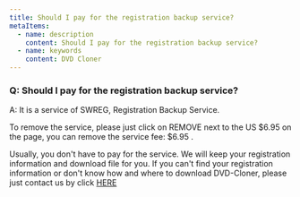 ```yaml
---
title: Should I pay for the registration backup service?
metaItems:
  - name: description
    content: Should I pay for the registration backup service?
  - name: keywords
    content: DVD Cloner
---
```


### Q: Should I pay for the registration backup service?

A:
It is a service of SWREG, Registration Backup Service. 

To remove the service, please just click on REMOVE next to the US $6.95 on the page, you can remove the service fee: $6.95 .

Usually, you don't have to pay for the service. We will keep your registration information and download file for you. If you can't find your registration information or don't know how and where to download DVD-Cloner, please just contact us by click [HERE](https://www.dvd-cloner.com/contact.html)